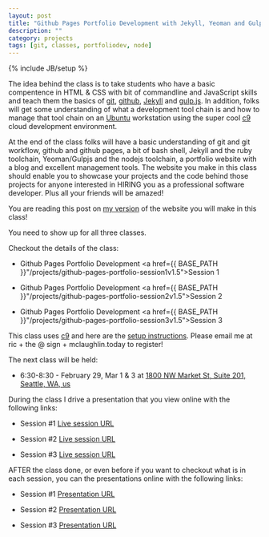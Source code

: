 ```yaml
---
layout: post
title: "Github Pages Portfolio Development with Jekyll, Yeoman and Gulpjs v1.5"
description: ""
category: projects
tags: [git, classes, portfoliodev, node]
---
```

{% include JB/setup %}

The idea behind the class is to take students who have a basic compentence in HTML & CSS with bit of commandline and JavaScript skills and teach them the basics of [git](https://git-scm.com/), [github](https://github.com/ricmclaughlin), [Jekyll](http://jekyllrb.com/) and [gulp.js](http://gulpjs.com/). In addition, folks will get some understanding of what a development tool chain is and how to manage that tool chain on an [Ubuntu](http://www.ubuntu.com/) workstation using the super cool [c9](https://c9.io) cloud development environment.

At the end of the class folks will have a basic understanding of git and git workflow, github and github pages, a bit of bash shell, Jekyll and the ruby toolchain, Yeoman/Gulpjs and the nodejs toolchain, a portfolio website with a blog and excellent management tools. The website you make in this class should enable you to showcase your projects and the code behind those projects for anyone interested in HIRING you as a professional software developer. Plus all your friends will be amazed!

You are reading this post on [my version](http://ric.mclaughlin.today) of the website you will make in this class!

You need to show up for all three classes.

Checkout the details of the class:

* Github Pages Portfolio Development <a href={{ BASE_PATH }}"/projects/github-pages-portfolio-session1v1.5">Session 1</a>

* Github Pages Portfolio Development <a href={{ BASE_PATH }}"/projects/github-pages-portfolio-session2v1.5">Session 2</a>

* Github Pages Portfolio Development <a href={{ BASE_PATH }}"/projects/github-pages-portfolio-session3v1.5">Session 3</a>

This class uses [c9](https://c9.io) and here are the [setup instructions](http://ric.mclaughlin.today/posts/github-pages-portfolio-class-setup-with-c9). Please email me at ric + the @ sign + mclaughlin.today to register!

The next class will be held:

* 6:30-8:30 - February 29, Mar 1 &amp; 3 at [1800 NW Market St, Suite 201, Seattle, WA, us](https://goo.gl/maps/GvZkjFbR8Mu) 

During the class I drive a presentation that you view online with the following links: 

* Session #1 [Live session URL](http://slides.com/ricmclaughlin/githubportfolio1-1-5/live)

* Session #2 [Live session URL](http://slides.com/ricmclaughlin/githubportfolio2-6/live) 

* Session #3 [Live session URL](http://slides.com/ricmclaughlin/githubportfolio1-1-2-7/live) 

AFTER the class done, or even before if you want to checkout what is in each session, you can the presentations online with the following links:

* Session #1 [Presentation URL](http://slides.com/ricmclaughlin/githubportfolio1-1-5)

* Session #2 [Presentation URL](http://slides.com/ricmclaughlin/githubportfolio2-6) 

* Session #3 [Presentation URL](http://slides.com/ricmclaughlin/githubportfolio1-1-2-7) 




